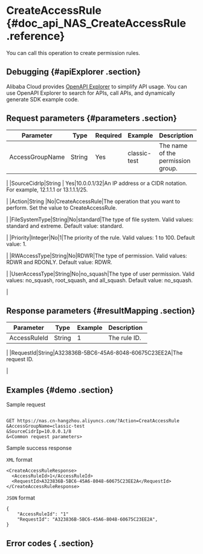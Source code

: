 # CreateAccessRule {#doc_api_NAS_CreateAccessRule .reference}

You can call this operation to create permission rules.

## Debugging {#apiExplorer .section}

Alibaba Cloud provides [OpenAPI Explorer](https://api.aliyun.com/#product=NAS&api=CreateAccessRule) to simplify API usage. You can use OpenAPI Explorer to search for APIs, call APIs, and dynamically generate SDK example code.

## Request parameters {#parameters .section}

|Parameter|Type|Required|Example|Description |
|---------|----|--------|-------|------------|
|AccessGroupName|String |Yes|classic-test|The name of the permission group.

 |
|SourceCidrIp|String | Yes|10.0.0.1/32|An IP address or a CIDR notation. For example, 12.1.1.1 or 13.1.1.1/25.

 |
|Action|String |No|CreateAccessRule|The operation that you want to perform. Set the value to CreateAccessRule.

 |
|FileSystemType|String|No|standard|The type of file system. Valid values: standard and extreme. Default value: standard.

 |
|Priority|Integer|No|1|The priority of the rule. Valid values: 1 to 100. Default value: 1.

 |
|RWAccessType|String|No|RDWR|The type of permission. Valid values: RDWR and RDONLY. Default value: RDWR.

 |
|UserAccessType|String|No|no\_squash|The type of user permission. Valid values: no\_squash, root\_squash, and all\_squash. Default value: no\_squash.

 |

## Response parameters {#resultMapping .section}

|Parameter|Type|Example|Description |
|---------|----|-------|------------|
|AccessRuleId|String|1|The rule ID.

 |
|RequestId|String|A323836B-5BC6-45A6-8048-60675C23EE2A|The request ID.

 |

## Examples {#demo .section}

Sample request

``` {#request_demo}

GET https://nas.cn-hangzhou.aliyuncs.com/?Action=CreatAccessRule
&AccessGroupName=classic-test
&SourceCidrIp=10.0.0.1/8
&<Common request parameters>

```

Sample success response

`XML` format

``` {#xml_return_success_demo}
<CreateAccessRuleResponse>
  <AccessRuleId>1</AccessRuleId>
  <RequestId>A323836B-5BC6-45A6-8048-60675C23EE2A</RequestId>
</CreateAccessRuleResponse>

```

`JSON` format

``` {#json_return_success_demo}
{
	"AccessRuleId": "1"
	"RequestId": "A323836B-5BC6-45A6-8048-60675C23EE2A",
}
```

## Error codes { .section}

